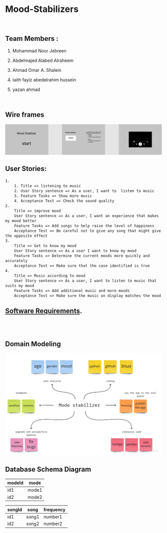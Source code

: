 # Mood-Stabilizers
<br>


## Team Members :
1. Mohammad Noor Jebreen

2. Abdelmajed Alabed Alraheem

3. Ahmad Omar A. Shalein

4. laith fayiz abedelrahim hussein

5. yazan ahmad
   
<br>

## Wire frames

![wire frame](wirefram.png)
<br>

## User Stories:
    1. 
        1. Title => listening to music 
        2. User Story sentence => As a user, I want to  listen to music 
        3. Feature Tasks => Show more music
        4. Acceptance Test => Check the sound quality
    2. 
        Title => improve mood
        User Story sentence => As a user, I want an experience that makes my mood better
        Feature Tasks => Add songs to help raise the level of happiness
        Acceptance Test => Be careful not to give any song that might give the opposite effect
    3. 
        Title => Get to know my mood
        User Story sentence => As a user I want to know my mood
        Feature Tasks => Determine the current moods more quickly and accurately
        Acceptance Test => Make sure that the case identified is true
    4. 
        Title => Music according to mood
        User Story sentence => As a user, I want to listen to music that suits my mood
        Feature Tasks => Add additional music and more moods
        Acceptance Test => Make sure the music on display matches the mood


## [Software Requirements](requirements.md).
<br>
<br>

## Domain Modeling

![Domain Modeling](DomainModeling.jpg)

## Database Schema Diagram

| modeId      | mode |
| ----------- | ----------- |
| id1      | mode1       |
| id2   | mode2        |


| songId      | song |frequency|
| ----------- | ----------- |-----|
| id1      | song1       |number1|
| id2   | song2        |number2|